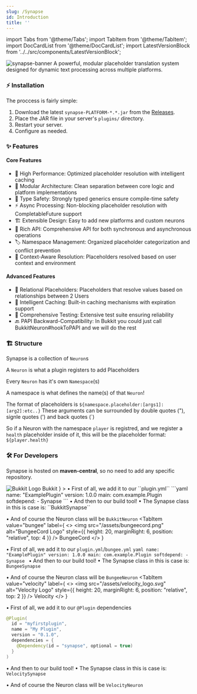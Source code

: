 ```yaml
---
slug: /Synapse
id: Introduction
title: ''
---
```

import Tabs from '@theme/Tabs';
import TabItem from '@theme/TabItem';
import DocCardList from '@theme/DocCardList';
import LatestVersionBlock from '../../src/components/LatestVersionBlock';

<img src="/assets/synapse-banner.png" alt="synapse-banner" />
 A powerful, modular placeholder translation system designed for dynamic text processing across multiple platforms.

### ⚡ Installation

The proccess is fairly simple:
1. Download the latest `synapse-PLATFORM-*.*.jar` from the [Releases](https://github.com/MeveraStudios/Synapse/releases).
2. Place the JAR file in your server's `plugins/` directory.
3. Restart your server.
4. Configure as needed.

### ✨ Features
#### Core Features
- 🚀 High Performance: Optimized placeholder resolution with intelligent caching
- 🔧 Modular Architecture: Clean separation between core logic and platform implementations
- 🎯 Type Safety: Strongly typed generics ensure compile-time safety
- ⚡ Async Processing: Non-blocking placeholder resolution with CompletableFuture support
- 🏗️ Extensible Design: Easy to add new platforms and custom neurons
- 📝 Rich API: Comprehensive API for both synchronous and asynchronous operations
- 🏷️ Namespace Management: Organized placeholder categorization and conflict prevention
- 🔄 Context-Aware Resolution: Placeholders resolved based on user context and environment

#### Advanced Features
- 🔗 Relational Placeholders: Placeholders that resolve values based on relationships between 2 Users
- 💾 Intelligent Caching: Built-in caching mechanisms with expiration support
- 🧪 Comprehensive Testing: Extensive test suite ensuring reliability
- 🔙 PAPI Backward-Compatibility: In Bukkit you could just call BukkitNeuron#hookToPAPI and we will do the rest

### 🏗️ Structure
Synapse is a collection of ``Neuron``s

A ``Neuron`` is what a plugin registers to add Placeholders

Every ``Neuron`` has it's own ``Namespace``(s)

A namespace is what defines the name(s) of that ``Neuron``!
  
The format of placeholders is ``${namespace.placeholder:[args1]:[arg2]:etc..}``
These arguments can be surrounded by double quotes ("), signle quotes (') and back quotes (`)

So if a Neuron with the namespace ``player`` is registred, and we register a ``health`` placeholder inside of it, this will be the placeholder format:
``${player.health}``

### 🛠️ For Developers

Synapse is hosted on **maven-central**, so no need to add any specific repository.

<Tabs groupId="synapse-platforms">
  <TabItem 
    value="bukkit" 
    label={
      <>
        <img src="/assets/bukkit.png" alt="Bukkit Logo" style={{ height: 20, marginRight: 6, position: "relative", top: 2 }} />
        Bukkit
      </>
    }
  >
  • First of all, we add it to our ``plugin.yml``
    ```yaml
    name: "ExamplePlugin"
    version: 1.0.0
    main: com.example.Plugin
    softdepend:
    - Synapse
    ```
  • And then to our build tool!
    <LatestVersionBlock 
      owner="MeveraStudios" 
      repo="Synapse" 
      group="studio.mevera" 
      id="synapse-bukkit" 
    />
  • The Synapse class in this is case is: ``BukkitSynapse``

  • And of course the Neuron class will be ``BukkitNeuron``
  </TabItem>
  <TabItem 
    value="bungee" 
    label={
      <>
        <img src="/assets/bungeecord.png" alt="BungeeCord Logo" style={{ height: 20, marginRight: 6, position: "relative", top: 4 }} />
        BungeeCord
      </>
    }
  >
  • First of all, we add it to our ``plugin.yml``/``bungee.yml``
    ```yaml
    name: "ExamplePlugin"
    version: 1.0.0
    main: com.example.Plugin
    softdepend:
    - Synapse
    ```
  • And then to our build tool!
    <LatestVersionBlock 
      owner="MeveraStudios" 
      repo="Synapse" 
      group="studio.mevera" 
      id="synapse-bungee" 
    />
  • The Synapse class in this is case is: ``BungeeSynapse``

  • And of course the Neuron class will be ``BungeeNeuron``
  </TabItem>
  <TabItem 
    value="velocity" 
    label={
      <>
        <img src="/assets/velocity_logo.svg" alt="Velocity Logo" style={{ height: 20, marginRight: 6, position: "relative", top: 2 }} />
        Velocity
      </>
    }
  >

  • First of all, we add it to our ``@Plugin`` dependencies
  ```java
  @Plugin(
    id = "myfirstplugin",
    name = "My Plugin",
    version = "0.1.0",
    dependencies = {
      @Dependency(id = "synapse", optional = true)
    }
  )
  ```
  • And then to our build tool!
    <LatestVersionBlock 
      owner="MeveraStudios" 
      repo="Synapse" 
      group="studio.mevera" 
      id="synapse-velocity" 
    />
  • The Synapse class in this is case is: ``VelocitySynapse``
  
  • And of course the Neuron class will be ``VelocityNeuron``
  </TabItem>
</Tabs>
